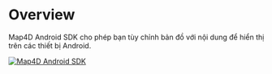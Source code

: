 # Overview

Map4D Android SDK cho phép bạn tùy chỉnh bản đồ với nội dung để hiển thị trên các thiết bị Android.

[![Map4D Android SDK](https://map4d.vn/Content/Client/img/Untitled-1_0000_Right-Mockup--phone-demo-copy.png)](https://map4d.vn) 